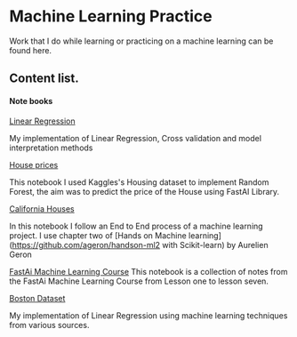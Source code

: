 # Machine Learning Practice


Work that I do while learning or practicing on a machine learning can be found here.

## Content list.

#### Note books

[Linear Regression](./Linea_Regression.ipynb)

My implementation of Linear Regression, Cross validation and model interpretation methods

[House prices](./House_Prices_Dataset.ipynb)

This notebook I used Kaggles's Housing dataset to implement Random Forest, the aim was to predict the price of the House using FastAI Library.

[California Houses](./CaliHousesdataset.ipynb)

In this notebook I follow an End to End process of a machine learning project. I use chapter two of [Hands on Machine learning](https://github.com/ageron/handson-ml2 with Scikit-learn) by Aurelien Geron

[FastAi Machine Learning Course](./FastAi_ML_RandomForest.ipynb)
This notebook is a collection of notes from the FastAi Machine Learning Course from Lesson one to lesson seven.

[Boston Dataset](./Boston\Dataset.ipynb)

My implementation of Linear Regression using machine learning techniques from various sources.




















